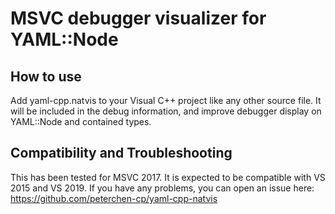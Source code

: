 # MSVC debugger visualizer for YAML::Node

## How to use

Add yaml-cpp.natvis to your Visual C++ project like any other source file. It will be included in the debug information,
and improve debugger display on YAML::Node and contained types.

## Compatibility and Troubleshooting

This has been tested for MSVC 2017. It is expected to be compatible with VS 2015 and VS 2019. If you have any problems,
you can open an issue here: https://github.com/peterchen-cp/yaml-cpp-natvis

